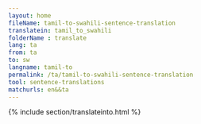 ```yaml
---
layout: home
fileName: tamil-to-swahili-sentence-translation
translatein: tamil_to_swahili
folderName : translate
lang: ta
from: ta
to: sw
langname: tamil-to
permalink: /ta/tamil-to-swahili-sentence-translation
tool: sentence-translations
matchurls: en&&ta
---
```

{% include section/translateinto.html %}
